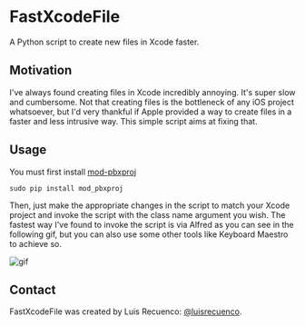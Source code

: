 # FastXcodeFile
A Python script to create new files in Xcode faster.

## Motivation
I've always found creating files in Xcode incredibly annoying. It's super slow and cumbersome. Not that creating files is the bottleneck of any iOS project whatsoever, but I'd very thankful if Apple provided a way to create files in a faster and less intrusive way. This simple script aims at fixing that.

## Usage
You must first install [mod-pbxproj](https://github.com/kronenthaler/mod-pbxproj)

```
sudo pip install mod_pbxproj
```

Then, just make the appropriate changes in the script to match your Xcode project and invoke the script with the class name argument you wish. The fastest way I've found to invoke the script is via Alfred as you can see in the following gif, but you can also use some other tools like Keyboard Maestro to achieve so.

![gif](https://raw.githubusercontent.com/luisrecuenco/FastXcodeFile/master/FastXcodeFileDemoGif.gif)

## Contact
FastXcodeFile was created by Luis Recuenco: [@luisrecuenco](https://twitter.com/luisrecuenco).
